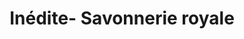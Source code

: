 ---
title: "Inédite- Savonnerie royale"
url: /versailles/inedite-savonnerie-royale/
shop: cadeau
---